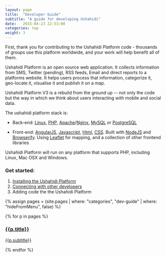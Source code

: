 ```yaml
---
layout: page
title:  "Developer Guide"
subtitle: "A guide for developing Ushahidi"
date:   2015-04-23 22:53:00
categories: top
weight: 3
---
```


First, thank you for contributing to the Ushahidi Platform code - thousands of
groups use this platform worldwide, and your work will help benefit all of
them.

Ushahidi Platform is an open source web application. It collects information
from SMS, Twitter (pending), RSS feeds, Email and direct reports to a
platforms website. It helps users process that information, categorize it,
geo-locate it, visualise it and publish it on a map.

Ushahidi Platform V3 is a rebuild from the ground up -- not only the code but
the way in which we think about users interacting with mobile and social data.

The ushahidi platform stack is:

  * Back-end: [Linux](http://en.wikipedia.org/wiki/Linux), [PHP](https://php.net), [Apache](http://httpd.apache.org/)/[Nginx](http://wiki.nginx.org/Main), [MySQL](http://www.mysql.com) or [PostgreSQL](http://www.postgresql.org)

  * Front-end: [AngularJS](https://angularjs.org), [Javascript](http://en.wikipedia.org/wiki/JavaScript), [Html](http://en.wikipedia.org/wiki/HTML), [CSS](http://en.wikipedia.org/wiki/Cascading_Style_Sheets). Built with [NodeJS](http://nodejs.org) and [Browserify](http://browserify.org/). Using [Leaflet](http://leafletjs.com) for mapping, and a collection of other frontend libraries

Ushahidi Platform will run on any platform that supports PHP, including Linux,
Mac OSX and Windows.

### Get started:

  1. [Installing the Ushahidi Platform](/getting-started/)
  2. [Connecting with other developers](/get-involved.html)
  3. Adding code the the Ushahidi Platform

{% assign pages = (site.pages | where: "categories", "dev-guide" | where: "hideFromMenu", false)  %}

<div class="cards-select">
    {% for p in pages %}
    <div class="selection-card">
        <a href="{{ p.url }}">
            <h3>{{p.title}}</h3>
            <p>
                {{p.subtitle}}
            </p>
        </a>
    </div>
    {% endfor %}
</div><!--end cards select-->